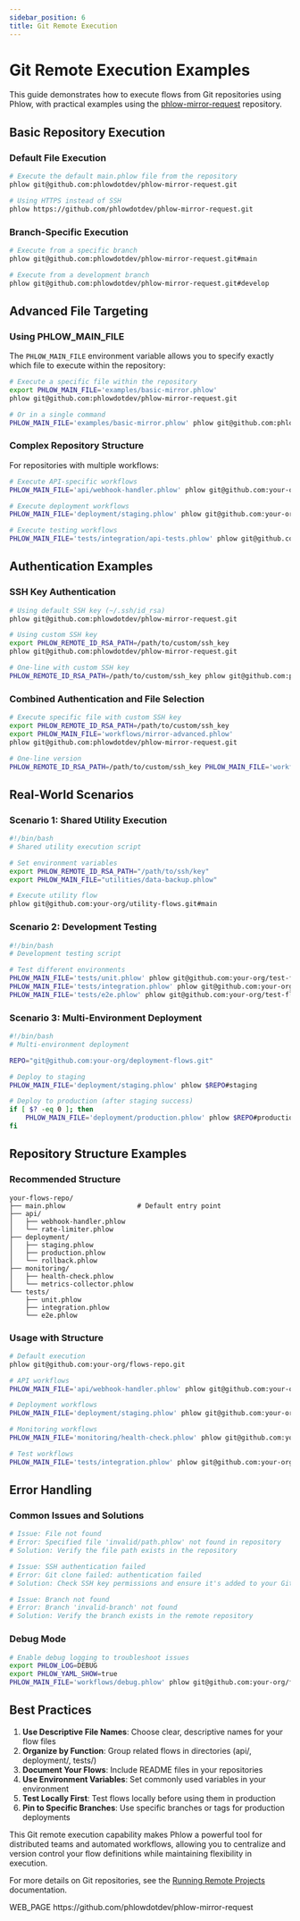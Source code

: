 ```yaml
---
sidebar_position: 6
title: Git Remote Execution
---
```


# Git Remote Execution Examples

This guide demonstrates how to execute flows from Git repositories using Phlow, with practical examples using the [phlow-mirror-request](https://github.com/phlowdotdev/phlow-mirror-request) repository.

## Basic Repository Execution

### Default File Execution

```bash
# Execute the default main.phlow file from the repository
phlow git@github.com:phlowdotdev/phlow-mirror-request.git

# Using HTTPS instead of SSH
phlow https://github.com/phlowdotdev/phlow-mirror-request.git
```

### Branch-Specific Execution

```bash
# Execute from a specific branch
phlow git@github.com:phlowdotdev/phlow-mirror-request.git#main

# Execute from a development branch
phlow git@github.com:phlowdotdev/phlow-mirror-request.git#develop
```

## Advanced File Targeting

### Using PHLOW_MAIN_FILE

The `PHLOW_MAIN_FILE` environment variable allows you to specify exactly which file to execute within the repository:

```bash
# Execute a specific file within the repository
export PHLOW_MAIN_FILE='examples/basic-mirror.phlow'
phlow git@github.com:phlowdotdev/phlow-mirror-request.git

# Or in a single command
PHLOW_MAIN_FILE='examples/basic-mirror.phlow' phlow git@github.com:phlowdotdev/phlow-mirror-request.git
```

### Complex Repository Structure

For repositories with multiple workflows:

```bash
# Execute API-specific workflows
PHLOW_MAIN_FILE='api/webhook-handler.phlow' phlow git@github.com:your-org/api-flows.git

# Execute deployment workflows
PHLOW_MAIN_FILE='deployment/staging.phlow' phlow git@github.com:your-org/devops-flows.git

# Execute testing workflows
PHLOW_MAIN_FILE='tests/integration/api-tests.phlow' phlow git@github.com:your-org/test-flows.git
```

## Authentication Examples

### SSH Key Authentication

```bash
# Using default SSH key (~/.ssh/id_rsa)
phlow git@github.com:phlowdotdev/phlow-mirror-request.git

# Using custom SSH key
export PHLOW_REMOTE_ID_RSA_PATH=/path/to/custom/ssh_key
phlow git@github.com:phlowdotdev/phlow-mirror-request.git

# One-line with custom SSH key
PHLOW_REMOTE_ID_RSA_PATH=/path/to/custom/ssh_key phlow git@github.com:phlowdotdev/phlow-mirror-request.git
```

### Combined Authentication and File Selection

```bash
# Execute specific file with custom SSH key
export PHLOW_REMOTE_ID_RSA_PATH=/path/to/custom/ssh_key
export PHLOW_MAIN_FILE='workflows/mirror-advanced.phlow'
phlow git@github.com:phlowdotdev/phlow-mirror-request.git

# One-line version
PHLOW_REMOTE_ID_RSA_PATH=/path/to/custom/ssh_key PHLOW_MAIN_FILE='workflows/mirror-advanced.phlow' phlow git@github.com:phlowdotdev/phlow-mirror-request.git
```

## Real-World Scenarios

### Scenario 1: Shared Utility Execution

```bash
#!/bin/bash
# Shared utility execution script

# Set environment variables
export PHLOW_REMOTE_ID_RSA_PATH="/path/to/ssh/key"
export PHLOW_MAIN_FILE="utilities/data-backup.phlow"

# Execute utility flow
phlow git@github.com:your-org/utility-flows.git#main
```

### Scenario 2: Development Testing

```bash
#!/bin/bash
# Development testing script

# Test different environments
PHLOW_MAIN_FILE='tests/unit.phlow' phlow git@github.com:your-org/test-flows.git#develop
PHLOW_MAIN_FILE='tests/integration.phlow' phlow git@github.com:your-org/test-flows.git#develop
PHLOW_MAIN_FILE='tests/e2e.phlow' phlow git@github.com:your-org/test-flows.git#develop
```

### Scenario 3: Multi-Environment Deployment

```bash
#!/bin/bash
# Multi-environment deployment

REPO="git@github.com:your-org/deployment-flows.git"

# Deploy to staging
PHLOW_MAIN_FILE='deployment/staging.phlow' phlow $REPO#staging

# Deploy to production (after staging success)
if [ $? -eq 0 ]; then
    PHLOW_MAIN_FILE='deployment/production.phlow' phlow $REPO#production
fi
```

## Repository Structure Examples

### Recommended Structure

```
your-flows-repo/
├── main.phlow                  # Default entry point
├── api/
│   ├── webhook-handler.phlow
│   └── rate-limiter.phlow
├── deployment/
│   ├── staging.phlow
│   ├── production.phlow
│   └── rollback.phlow
├── monitoring/
│   ├── health-check.phlow
│   └── metrics-collector.phlow
└── tests/
    ├── unit.phlow
    ├── integration.phlow
    └── e2e.phlow
```

### Usage with Structure

```bash
# Default execution
phlow git@github.com:your-org/flows-repo.git

# API workflows
PHLOW_MAIN_FILE='api/webhook-handler.phlow' phlow git@github.com:your-org/flows-repo.git

# Deployment workflows
PHLOW_MAIN_FILE='deployment/staging.phlow' phlow git@github.com:your-org/flows-repo.git

# Monitoring workflows
PHLOW_MAIN_FILE='monitoring/health-check.phlow' phlow git@github.com:your-org/flows-repo.git

# Test workflows
PHLOW_MAIN_FILE='tests/integration.phlow' phlow git@github.com:your-org/flows-repo.git
```

## Error Handling

### Common Issues and Solutions

```bash
# Issue: File not found
# Error: Specified file 'invalid/path.phlow' not found in repository
# Solution: Verify the file path exists in the repository

# Issue: SSH authentication failed
# Error: Git clone failed: authentication failed
# Solution: Check SSH key permissions and ensure it's added to your Git provider

# Issue: Branch not found
# Error: Branch 'invalid-branch' not found
# Solution: Verify the branch exists in the remote repository
```

### Debug Mode

```bash
# Enable debug logging to troubleshoot issues
export PHLOW_LOG=DEBUG
export PHLOW_YAML_SHOW=true
PHLOW_MAIN_FILE='workflows/debug.phlow' phlow git@github.com:your-org/flows-repo.git
```

## Best Practices

1. **Use Descriptive File Names**: Choose clear, descriptive names for your flow files
2. **Organize by Function**: Group related flows in directories (api/, deployment/, tests/)
3. **Document Your Flows**: Include README files in your repositories
4. **Use Environment Variables**: Set commonly used variables in your environment
5. **Test Locally First**: Test flows locally before using them in production
6. **Pin to Specific Branches**: Use specific branches or tags for production deployments

This Git remote execution capability makes Phlow a powerful tool for distributed teams and automated workflows, allowing you to centralize and version control your flow definitions while maintaining flexibility in execution.

For more details on Git repositories, see the [Running Remote Projects](../remote-projects/remote-projects.md) documentation.

<citations>
<document>
<document_type>WEB_PAGE</document_type>
<document_id>https://github.com/phlowdotdev/phlow-mirror-request</document_id>
</document>
</citations>
